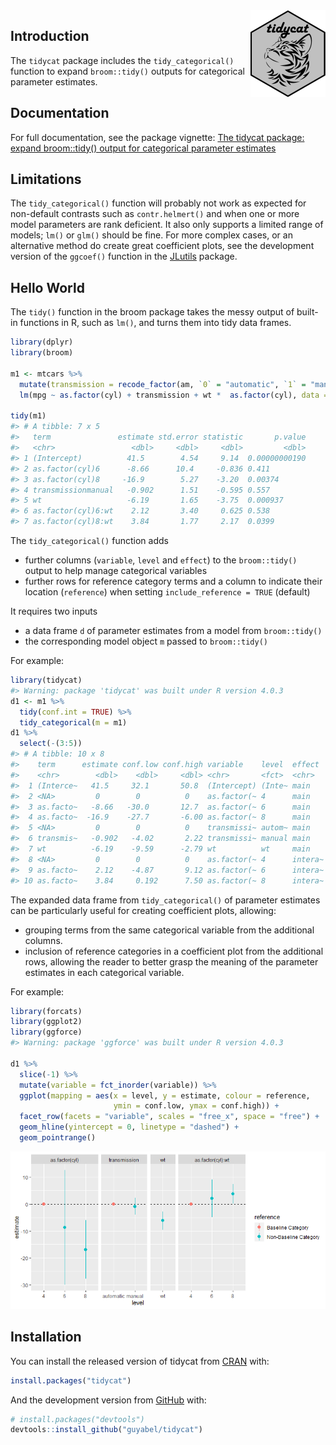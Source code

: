 
<!-- README.md is generated from README.Rmd. Please edit that file -->

<img src='./man/figures/logo.png' align="right" height="139" />

<!-- badges: start -->

<!-- badges: end -->

## Introduction

The `tidycat` package includes the `tidy_categorical()` function to
expand `broom::tidy()` outputs for categorical parameter estimates.

## Documentation

For full documentation, see the package vignette: [The tidycat package:
expand broom::tidy() output for categorical parameter
estimates](https://cran.r-project.org/web/packages/tidycat/vignettes/intro.html)

## Limitations

The `tidy_categorical()` function will probably not work as expected for
non-default contrasts such as `contr.helmert()` and when one or more
model parameters are rank deficient. It also only supports a limited
range of models; `lm()` or `glm()` should be fine. For more complex
cases, or an alternative method do create great coefficient plots, see
the development version of the `ggcoef()` function in the
[JLutils](https://github.com/larmarange/JLutils) package.

## Hello World

The `tidy()` function in the broom package takes the messy output of
built-in functions in R, such as `lm()`, and turns them into tidy data
frames.

``` r
library(dplyr)
library(broom)

m1 <- mtcars %>%
  mutate(transmission = recode_factor(am, `0` = "automatic", `1` = "manual")) %>%
  lm(mpg ~ as.factor(cyl) + transmission + wt *  as.factor(cyl), data = .)

tidy(m1)
#> # A tibble: 7 x 5
#>   term               estimate std.error statistic       p.value
#>   <chr>                 <dbl>     <dbl>     <dbl>         <dbl>
#> 1 (Intercept)          41.5        4.54     9.14  0.00000000190
#> 2 as.factor(cyl)6      -8.66      10.4     -0.836 0.411        
#> 3 as.factor(cyl)8     -16.9        5.27    -3.20  0.00374      
#> 4 transmissionmanual   -0.902      1.51    -0.595 0.557        
#> 5 wt                   -6.19       1.65    -3.75  0.000937     
#> 6 as.factor(cyl)6:wt    2.12       3.40     0.625 0.538        
#> 7 as.factor(cyl)8:wt    3.84       1.77     2.17  0.0399
```

The `tidy_categorical()` function adds

  - further columns (`variable`, `level` and `effect`) to the
    `broom::tidy()` output to help manage categorical variables
  - further rows for reference category terms and a column to indicate
    their location (`reference`) when setting `include_reference = TRUE`
    (default)

It requires two inputs

  - a data frame `d` of parameter estimates from a model from
    `broom::tidy()`
  - the corresponding model object `m` passed to `broom::tidy()`

For example:

``` r
library(tidycat)
#> Warning: package 'tidycat' was built under R version 4.0.3
d1 <- m1 %>%
  tidy(conf.int = TRUE) %>%
  tidy_categorical(m = m1)
d1 %>%
  select(-(3:5))
#> # A tibble: 10 x 8
#>    term      estimate conf.low conf.high variable    level  effect  reference   
#>    <chr>        <dbl>    <dbl>     <dbl> <chr>       <fct>  <chr>   <chr>       
#>  1 (Interce~   41.5     32.1       50.8  (Intercept) (Inte~ main    Non-Baselin~
#>  2 <NA>         0        0          0    as.factor(~ 4      main    Baseline Ca~
#>  3 as.facto~   -8.66   -30.0       12.7  as.factor(~ 6      main    Non-Baselin~
#>  4 as.facto~  -16.9    -27.7       -6.00 as.factor(~ 8      main    Non-Baselin~
#>  5 <NA>         0        0          0    transmissi~ autom~ main    Baseline Ca~
#>  6 transmis~   -0.902   -4.02       2.22 transmissi~ manual main    Non-Baselin~
#>  7 wt          -6.19    -9.59      -2.79 wt          wt     main    Non-Baselin~
#>  8 <NA>         0        0          0    as.factor(~ 4      intera~ Baseline Ca~
#>  9 as.facto~    2.12    -4.87       9.12 as.factor(~ 6      intera~ Non-Baselin~
#> 10 as.facto~    3.84     0.192      7.50 as.factor(~ 8      intera~ Non-Baselin~
```

The expanded data frame from `tidy_categorical()` of parameter estimates
can be particularly useful for creating coefficient plots, allowing:

  - grouping terms from the same categorical variable from the
    additional columns.
  - inclusion of reference categories in a coefficient plot from the
    additional rows, allowing the reader to better grasp the meaning of
    the parameter estimates in each categorical variable.

For example:

``` r
library(forcats)
library(ggplot2)
library(ggforce)
#> Warning: package 'ggforce' was built under R version 4.0.3

d1 %>%
  slice(-1) %>%
  mutate(variable = fct_inorder(variable)) %>%
  ggplot(mapping = aes(x = level, y = estimate, colour = reference,
                       ymin = conf.low, ymax = conf.high)) +
  facet_row(facets = "variable", scales = "free_x", space = "free") +
  geom_hline(yintercept = 0, linetype = "dashed") +
  geom_pointrange()
```

![](./README-files/unnamed-chunk-4-1.png)<!-- -->

## Installation

You can install the released version of tidycat from
[CRAN](https://CRAN.R-project.org) with:

``` r
install.packages("tidycat")
```

And the development version from [GitHub](https://github.com/) with:

``` r
# install.packages("devtools")
devtools::install_github("guyabel/tidycat")
```
